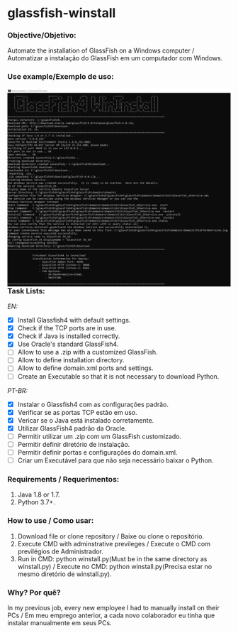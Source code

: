 # __glassfish-winstall__

### Objective/Objetivo:
Automate the installation of GlassFish on a Windows computer / Automatizar a instalação do GlassFish em um computador com Windows.

### Use example/Exemplo de uso:
<img src="images/g4winstall.png"
     alt="Exemple"
     style="float: left; margin-right: 10px;" />
<br/>

### Task Lists:
_EN:_
- [x] Install Glassfish4 with default settings.
- [x] Check if the TCP ports are in use.
- [x] Check if Java is installed correctly.
- [x] Use Oracle's standard GlassFish4.
- [ ] Allow to use a .zip with a customized GlassFish.
- [ ] Allow to define installation directory.
- [ ] Allow to define domain.xml ports and settings.
- [ ] Create an Executable so that it is not necessary to download Python.

_PT-BR:_
- [x] Instalar o Glassfish4 com as configurações padrão.
- [x] Verificar se as portas TCP estão em uso.
- [x] Vericar se o Java está instalado corretamente.
- [x] Utilizar GlassFish4 padrão da Oracle.
- [ ] Permitir utilizar um .zip com um GlassFish customizado.
- [ ] Permitir definir diretório de instalação.
- [ ] Permitir definir portas e configurações do domain.xml.
- [ ] Criar um Executável para que não seja necessário baixar o Python.

### Requirements / Requerimentos:
1. Java 1.8 or 1.7.
2. Python 3.7+.

### How to use / Como usar:
1. Download file or clone repository / Baixe ou clone o repositório.
2. Execute CMD with adminstrative previleges / Execute o CMD com previlégios de Administrador.
3. Run in CMD: python winstall.py(Must be in the same directory as winstall.py) / Execute no CMD: python winstall.py(Precisa estar no mesmo diretório de winstall.py).

### Why? Por quê?
In my previous job, every new employee I had to manually install on their PCs / Em meu emprego anterior, a cada novo colaborador eu tinha que instalar manualmente em seus PCs.
